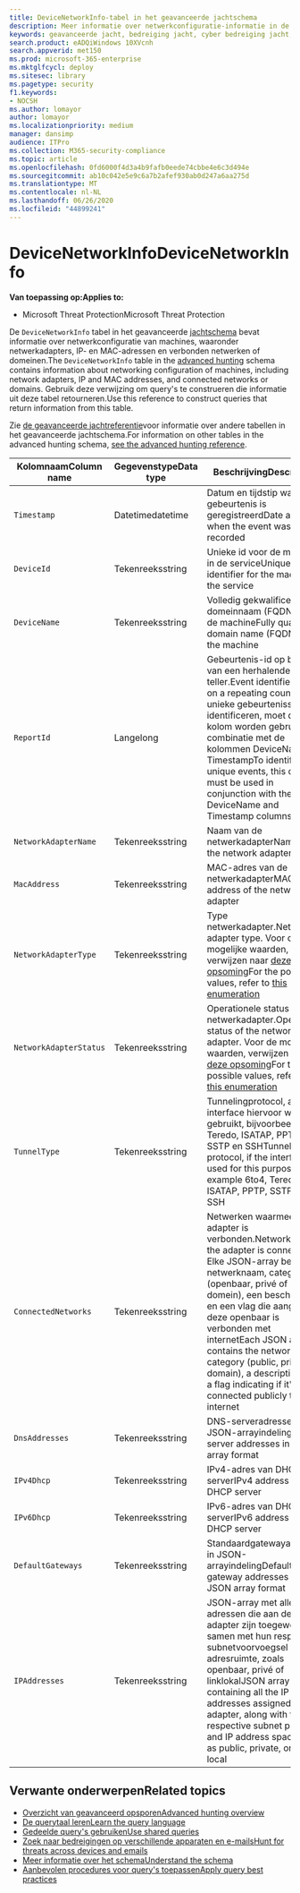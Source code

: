 ```yaml
---
title: DeviceNetworkInfo-tabel in het geavanceerde jachtschema
description: Meer informatie over netwerkconfiguratie-informatie in de tabel DeviceNetworkInfo van het geavanceerde jachtschema
keywords: geavanceerde jacht, bedreiging jacht, cyber bedreiging jacht, Microsoft threat protection, Microsoft 365, mtp, m365, zoeken, query, telemetrie, schema referentie, kusto, tabel, kolom, datatype, beschrijving, machinenetworkinfo, DeviceNetworkInfo, apparaat, machine, mac, ip, adapter, dns, dhcp, gateway, tunnel, tunnel, tunnel, tunnel, tunnel, tunnel, tunnel, tunnel, tunnel, tunnel, tunnel, tunnel, tunnel, tunnel, tunnel, tunnel, tunnel, tunnel, tunnel, tunnel, tunnel, tunnel, tunnel, tunnel, tunnel, tunnel, tunnel, tunnel, tunnel, tunnel, tunnel, tunnel, tunnel, tunnel, tunnel, tunnel
search.product: eADQiWindows 10XVcnh
search.appverid: met150
ms.prod: microsoft-365-enterprise
ms.mktglfcycl: deploy
ms.sitesec: library
ms.pagetype: security
f1.keywords:
- NOCSH
ms.author: lomayor
author: lomayor
ms.localizationpriority: medium
manager: dansimp
audience: ITPro
ms.collection: M365-security-compliance
ms.topic: article
ms.openlocfilehash: 0fd6000f4d3a4b9fafb0eede74cbbe4e6c3d494e
ms.sourcegitcommit: ab10c042e5e9c6a7b2afef930ab0d247a6aa275d
ms.translationtype: MT
ms.contentlocale: nl-NL
ms.lasthandoff: 06/26/2020
ms.locfileid: "44899241"
---
```

# <a name="devicenetworkinfo"></a><span data-ttu-id="8e207-104">DeviceNetworkInfo</span><span class="sxs-lookup"><span data-stu-id="8e207-104">DeviceNetworkInfo</span></span>

<span data-ttu-id="8e207-105">**Van toepassing op:**</span><span class="sxs-lookup"><span data-stu-id="8e207-105">**Applies to:**</span></span>
- <span data-ttu-id="8e207-106">Microsoft Threat Protection</span><span class="sxs-lookup"><span data-stu-id="8e207-106">Microsoft Threat Protection</span></span>



<span data-ttu-id="8e207-107">De `DeviceNetworkInfo` tabel in het geavanceerde [jachtschema](advanced-hunting-overview.md) bevat informatie over netwerkconfiguratie van machines, waaronder netwerkadapters, IP- en MAC-adressen en verbonden netwerken of domeinen.</span><span class="sxs-lookup"><span data-stu-id="8e207-107">The `DeviceNetworkInfo` table in the [advanced hunting](advanced-hunting-overview.md) schema contains information about networking configuration of machines, including network adapters, IP and MAC addresses, and connected networks or domains.</span></span> <span data-ttu-id="8e207-108">Gebruik deze verwijzing om query's te construeren die informatie uit deze tabel retourneren.</span><span class="sxs-lookup"><span data-stu-id="8e207-108">Use this reference to construct queries that return information from this table.</span></span>

<span data-ttu-id="8e207-109">Zie [de geavanceerde jachtreferentie](advanced-hunting-schema-tables.md)voor informatie over andere tabellen in het geavanceerde jachtschema.</span><span class="sxs-lookup"><span data-stu-id="8e207-109">For information on other tables in the advanced hunting schema, [see the advanced hunting reference](advanced-hunting-schema-tables.md).</span></span>

| <span data-ttu-id="8e207-110">Kolomnaam</span><span class="sxs-lookup"><span data-stu-id="8e207-110">Column name</span></span> | <span data-ttu-id="8e207-111">Gegevenstype</span><span class="sxs-lookup"><span data-stu-id="8e207-111">Data type</span></span> | <span data-ttu-id="8e207-112">Beschrijving</span><span class="sxs-lookup"><span data-stu-id="8e207-112">Description</span></span> |
|-------------|-----------|-------------|
| `Timestamp` | <span data-ttu-id="8e207-113">Datetime</span><span class="sxs-lookup"><span data-stu-id="8e207-113">datetime</span></span> | <span data-ttu-id="8e207-114">Datum en tijdstip waarop de gebeurtenis is geregistreerd</span><span class="sxs-lookup"><span data-stu-id="8e207-114">Date and time when the event was recorded</span></span> |
| `DeviceId` | <span data-ttu-id="8e207-115">Tekenreeks</span><span class="sxs-lookup"><span data-stu-id="8e207-115">string</span></span> | <span data-ttu-id="8e207-116">Unieke id voor de machine in de service</span><span class="sxs-lookup"><span data-stu-id="8e207-116">Unique identifier for the machine in the service</span></span> |
| `DeviceName` | <span data-ttu-id="8e207-117">Tekenreeks</span><span class="sxs-lookup"><span data-stu-id="8e207-117">string</span></span> | <span data-ttu-id="8e207-118">Volledig gekwalificeerde domeinnaam (FQDN) van de machine</span><span class="sxs-lookup"><span data-stu-id="8e207-118">Fully qualified domain name (FQDN) of the machine</span></span> |
| `ReportId` | <span data-ttu-id="8e207-119">Lange</span><span class="sxs-lookup"><span data-stu-id="8e207-119">long</span></span> | <span data-ttu-id="8e207-120">Gebeurtenis-id op basis van een herhalende teller.</span><span class="sxs-lookup"><span data-stu-id="8e207-120">Event identifier based on a repeating counter.</span></span> <span data-ttu-id="8e207-121">Om unieke gebeurtenissen te identificeren, moet deze kolom worden gebruikt in combinatie met de kolommen DeviceName en Timestamp</span><span class="sxs-lookup"><span data-stu-id="8e207-121">To identify unique events, this column must be used in conjunction with the DeviceName and Timestamp columns</span></span> |
| `NetworkAdapterName` | <span data-ttu-id="8e207-122">Tekenreeks</span><span class="sxs-lookup"><span data-stu-id="8e207-122">string</span></span> | <span data-ttu-id="8e207-123">Naam van de netwerkadapter</span><span class="sxs-lookup"><span data-stu-id="8e207-123">Name of the network adapter</span></span> |
| `MacAddress` | <span data-ttu-id="8e207-124">Tekenreeks</span><span class="sxs-lookup"><span data-stu-id="8e207-124">string</span></span> | <span data-ttu-id="8e207-125">MAC-adres van de netwerkadapter</span><span class="sxs-lookup"><span data-stu-id="8e207-125">MAC address of the network adapter</span></span> |
| `NetworkAdapterType` | <span data-ttu-id="8e207-126">Tekenreeks</span><span class="sxs-lookup"><span data-stu-id="8e207-126">string</span></span> | <span data-ttu-id="8e207-127">Type netwerkadapter.</span><span class="sxs-lookup"><span data-stu-id="8e207-127">Network adapter type.</span></span> <span data-ttu-id="8e207-128">Voor de mogelijke waarden, verwijzen naar [deze opsoming](https://docs.microsoft.com/dotnet/api/system.net.networkinformation.networkinterfacetype?view=netframework-4.7.2)</span><span class="sxs-lookup"><span data-stu-id="8e207-128">For the possible values, refer to [this enumeration](https://docs.microsoft.com/dotnet/api/system.net.networkinformation.networkinterfacetype?view=netframework-4.7.2)</span></span> |
| `NetworkAdapterStatus` | <span data-ttu-id="8e207-129">Tekenreeks</span><span class="sxs-lookup"><span data-stu-id="8e207-129">string</span></span> | <span data-ttu-id="8e207-130">Operationele status van de netwerkadapter.</span><span class="sxs-lookup"><span data-stu-id="8e207-130">Operational status of the network adapter.</span></span> <span data-ttu-id="8e207-131">Voor de mogelijke waarden, verwijzen naar [deze opsoming](https://docs.microsoft.com/dotnet/api/system.net.networkinformation.operationalstatus?view=netframework-4.7.2)</span><span class="sxs-lookup"><span data-stu-id="8e207-131">For the possible values, refer to [this enumeration](https://docs.microsoft.com/dotnet/api/system.net.networkinformation.operationalstatus?view=netframework-4.7.2)</span></span> |
| `TunnelType` | <span data-ttu-id="8e207-132">Tekenreeks</span><span class="sxs-lookup"><span data-stu-id="8e207-132">string</span></span> | <span data-ttu-id="8e207-133">Tunnelingprotocol, als de interface hiervoor wordt gebruikt, bijvoorbeeld 6to4, Teredo, ISATAP, PPTP, SSTP en SSH</span><span class="sxs-lookup"><span data-stu-id="8e207-133">Tunneling protocol, if the interface is used for this purpose, for example 6to4, Teredo, ISATAP, PPTP, SSTP, and SSH</span></span> |
| `ConnectedNetworks` | <span data-ttu-id="8e207-134">Tekenreeks</span><span class="sxs-lookup"><span data-stu-id="8e207-134">string</span></span> | <span data-ttu-id="8e207-135">Netwerken waarmee de adapter is verbonden.</span><span class="sxs-lookup"><span data-stu-id="8e207-135">Networks that the adapter is connected to.</span></span> <span data-ttu-id="8e207-136">Elke JSON-array bevat de netwerknaam, categorie (openbaar, privé of domein), een beschrijving en een vlag die aangeeft of deze openbaar is verbonden met internet</span><span class="sxs-lookup"><span data-stu-id="8e207-136">Each JSON array contains the network name, category (public, private or domain), a description, and a flag indicating if it's connected publicly to the internet</span></span> |
| `DnsAddresses` | <span data-ttu-id="8e207-137">Tekenreeks</span><span class="sxs-lookup"><span data-stu-id="8e207-137">string</span></span> | <span data-ttu-id="8e207-138">DNS-serveradressen in JSON-arrayindeling</span><span class="sxs-lookup"><span data-stu-id="8e207-138">DNS server addresses in JSON array format</span></span> |
| `IPv4Dhcp` | <span data-ttu-id="8e207-139">Tekenreeks</span><span class="sxs-lookup"><span data-stu-id="8e207-139">string</span></span> | <span data-ttu-id="8e207-140">IPv4-adres van DHCP-server</span><span class="sxs-lookup"><span data-stu-id="8e207-140">IPv4 address of DHCP server</span></span> |
| `IPv6Dhcp` | <span data-ttu-id="8e207-141">Tekenreeks</span><span class="sxs-lookup"><span data-stu-id="8e207-141">string</span></span> | <span data-ttu-id="8e207-142">IPv6-adres van DHCP-server</span><span class="sxs-lookup"><span data-stu-id="8e207-142">IPv6 address of DHCP server</span></span> |
| `DefaultGateways` | <span data-ttu-id="8e207-143">Tekenreeks</span><span class="sxs-lookup"><span data-stu-id="8e207-143">string</span></span> | <span data-ttu-id="8e207-144">Standaardgatewayadressen in JSON-arrayindeling</span><span class="sxs-lookup"><span data-stu-id="8e207-144">Default gateway addresses in JSON array format</span></span> |
| `IPAddresses` | <span data-ttu-id="8e207-145">Tekenreeks</span><span class="sxs-lookup"><span data-stu-id="8e207-145">string</span></span> | <span data-ttu-id="8e207-146">JSON-array met alle IP-adressen die aan de adapter zijn toegewezen, samen met hun respectieve subnetvoorvoegsel en IP-adresruimte, zoals openbaar, privé of linklokal</span><span class="sxs-lookup"><span data-stu-id="8e207-146">JSON array containing all the IP addresses assigned to the adapter, along with their respective subnet prefix and IP address space, such as public, private, or link-local</span></span> |

## <a name="related-topics"></a><span data-ttu-id="8e207-147">Verwante onderwerpen</span><span class="sxs-lookup"><span data-stu-id="8e207-147">Related topics</span></span>
- [<span data-ttu-id="8e207-148">Overzicht van geavanceerd opsporen</span><span class="sxs-lookup"><span data-stu-id="8e207-148">Advanced hunting overview</span></span>](advanced-hunting-overview.md)
- [<span data-ttu-id="8e207-149">De querytaal leren</span><span class="sxs-lookup"><span data-stu-id="8e207-149">Learn the query language</span></span>](advanced-hunting-query-language.md)
- [<span data-ttu-id="8e207-150">Gedeelde query's gebruiken</span><span class="sxs-lookup"><span data-stu-id="8e207-150">Use shared queries</span></span>](advanced-hunting-shared-queries.md)
- [<span data-ttu-id="8e207-151">Zoek naar bedreigingen op verschillende apparaten en e-mails</span><span class="sxs-lookup"><span data-stu-id="8e207-151">Hunt for threats across devices and emails</span></span>](advanced-hunting-query-emails-devices.md)
- [<span data-ttu-id="8e207-152">Meer informatie over het schema</span><span class="sxs-lookup"><span data-stu-id="8e207-152">Understand the schema</span></span>](advanced-hunting-schema-tables.md)
- [<span data-ttu-id="8e207-153">Aanbevolen procedures voor query's toepassen</span><span class="sxs-lookup"><span data-stu-id="8e207-153">Apply query best practices</span></span>](advanced-hunting-best-practices.md)
